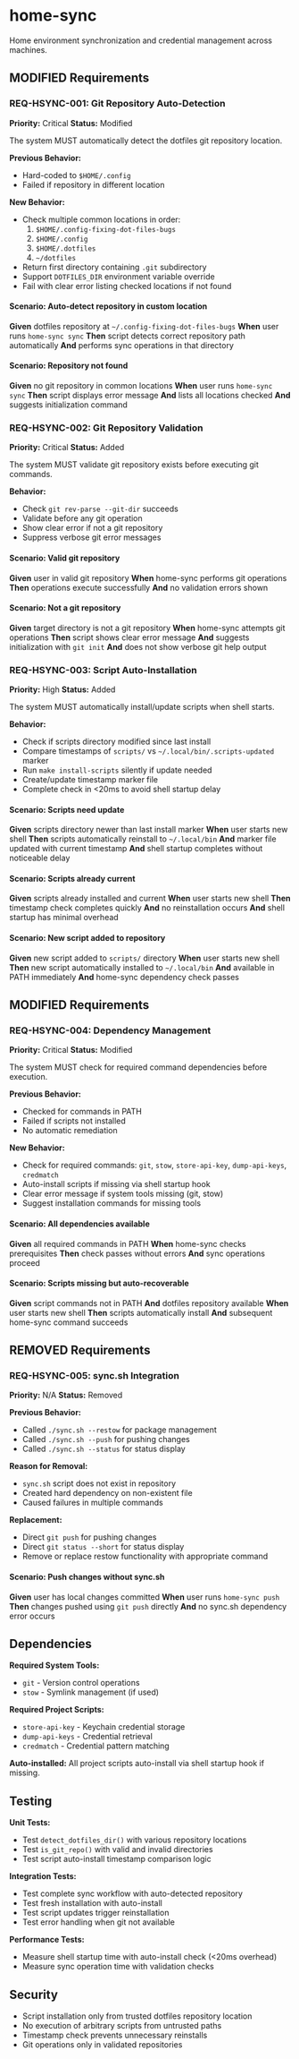 # home-sync

Home environment synchronization and credential management across machines.

## MODIFIED Requirements

### REQ-HSYNC-001: Git Repository Auto-Detection
**Priority:** Critical
**Status:** Modified

The system MUST automatically detect the dotfiles git repository location.

**Previous Behavior:**
- Hard-coded to `$HOME/.config`
- Failed if repository in different location

**New Behavior:**
- Check multiple common locations in order:
  1. `$HOME/.config-fixing-dot-files-bugs`
  2. `$HOME/.config`
  3. `$HOME/.dotfiles`
  4. `~/dotfiles`
- Return first directory containing `.git` subdirectory
- Support `DOTFILES_DIR` environment variable override
- Fail with clear error listing checked locations if not found

#### Scenario: Auto-detect repository in custom location
**Given** dotfiles repository at `~/.config-fixing-dot-files-bugs`
**When** user runs `home-sync sync`
**Then** script detects correct repository path automatically
**And** performs sync operations in that directory

#### Scenario: Repository not found
**Given** no git repository in common locations
**When** user runs `home-sync sync`
**Then** script displays error message
**And** lists all locations checked
**And** suggests initialization command

### REQ-HSYNC-002: Git Repository Validation
**Priority:** Critical
**Status:** Added

The system MUST validate git repository exists before executing git commands.

**Behavior:**
- Check `git rev-parse --git-dir` succeeds
- Validate before any git operation
- Show clear error if not a git repository
- Suppress verbose git error messages

#### Scenario: Valid git repository
**Given** user in valid git repository
**When** home-sync performs git operations
**Then** operations execute successfully
**And** no validation errors shown

#### Scenario: Not a git repository
**Given** target directory is not a git repository
**When** home-sync attempts git operations
**Then** script shows clear error message
**And** suggests initialization with `git init`
**And** does not show verbose git help output

### REQ-HSYNC-003: Script Auto-Installation
**Priority:** High
**Status:** Added

The system MUST automatically install/update scripts when shell starts.

**Behavior:**
- Check if scripts directory modified since last install
- Compare timestamps of `scripts/` vs `~/.local/bin/.scripts-updated` marker
- Run `make install-scripts` silently if update needed
- Create/update timestamp marker file
- Complete check in <20ms to avoid shell startup delay

#### Scenario: Scripts need update
**Given** scripts directory newer than last install marker
**When** user starts new shell
**Then** scripts automatically reinstall to `~/.local/bin`
**And** marker file updated with current timestamp
**And** shell startup completes without noticeable delay

#### Scenario: Scripts already current
**Given** scripts already installed and current
**When** user starts new shell
**Then** timestamp check completes quickly
**And** no reinstallation occurs
**And** shell startup has minimal overhead

#### Scenario: New script added to repository
**Given** new script added to `scripts/` directory
**When** user starts new shell
**Then** new script automatically installed to `~/.local/bin`
**And** available in PATH immediately
**And** home-sync dependency check passes

## MODIFIED Requirements

### REQ-HSYNC-004: Dependency Management
**Priority:** Critical
**Status:** Modified

The system MUST check for required command dependencies before execution.

**Previous Behavior:**
- Checked for commands in PATH
- Failed if scripts not installed
- No automatic remediation

**New Behavior:**
- Check for required commands: `git`, `stow`, `store-api-key`, `dump-api-keys`, `credmatch`
- Auto-install scripts if missing via shell startup hook
- Clear error message if system tools missing (git, stow)
- Suggest installation commands for missing tools

#### Scenario: All dependencies available
**Given** all required commands in PATH
**When** home-sync checks prerequisites
**Then** check passes without errors
**And** sync operations proceed

#### Scenario: Scripts missing but auto-recoverable
**Given** script commands not in PATH
**And** dotfiles repository available
**When** user starts new shell
**Then** scripts automatically install
**And** subsequent home-sync command succeeds

## REMOVED Requirements

### REQ-HSYNC-005: sync.sh Integration
**Priority:** N/A
**Status:** Removed

**Previous Behavior:**
- Called `./sync.sh --restow` for package management
- Called `./sync.sh --push` for pushing changes
- Called `./sync.sh --status` for status display

**Reason for Removal:**
- `sync.sh` script does not exist in repository
- Created hard dependency on non-existent file
- Caused failures in multiple commands

**Replacement:**
- Direct `git push` for pushing changes
- Direct `git status --short` for status display
- Remove or replace restow functionality with appropriate command

#### Scenario: Push changes without sync.sh
**Given** user has local changes committed
**When** user runs `home-sync push`
**Then** changes pushed using `git push` directly
**And** no sync.sh dependency error occurs

## Dependencies

**Required System Tools:**
- `git` - Version control operations
- `stow` - Symlink management (if used)

**Required Project Scripts:**
- `store-api-key` - Keychain credential storage
- `dump-api-keys` - Credential retrieval
- `credmatch` - Credential pattern matching

**Auto-installed:**
All project scripts auto-install via shell startup hook if missing.

## Testing

**Unit Tests:**
- Test `detect_dotfiles_dir()` with various repository locations
- Test `is_git_repo()` with valid and invalid directories
- Test script auto-install timestamp comparison logic

**Integration Tests:**
- Test complete sync workflow with auto-detected repository
- Test fresh installation with auto-install
- Test script updates trigger reinstallation
- Test error handling when git not available

**Performance Tests:**
- Measure shell startup time with auto-install check (<20ms overhead)
- Measure sync operation time with validation checks

## Security

- Script installation only from trusted dotfiles repository location
- No execution of arbitrary scripts from untrusted paths
- Timestamp check prevents unnecessary reinstalls
- Git operations only in validated repositories
